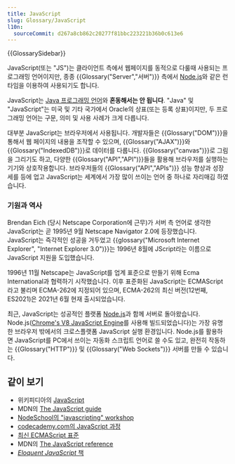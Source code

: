 ```yaml
---
title: JavaScript
slug: Glossary/JavaScript
l10n:
  sourceCommit: d267a8cb862c20277f81bbc223221b36b0c613e6
---
```


{{GlossarySidebar}}

JavaScript(또는 "JS")는 클라이언트 측에서 웹페이지를 동적으로 다룰때 사용되는 프로그래밍 언어이지만, 종종 {{Glossary("Server","서버")}} 측에서 [Node.js](http://nodejs.org/)와 같은 런타임을 이용하여 사용되기도 합니다.

JavaScript는 [Java 프로그래밍 언어](<https://en.wikipedia.org/wiki/Java_(programming_language)>)와 **혼동해서는 안 됩니다**. "Java" 및 "JavaScript"는 미국 및 기타 국가에서 Oracle의 상표(또는 등록 상표)이지만, 두 프로그래밍 언어는 구문, 의미 및 사용 사례가 크게 다릅니다.

대부분 JavaScript는 브라우저에서 사용됩니다. 개발자들은 {{Glossary("DOM")}}을 통해서 웹 페이지의 내용을 조작할 수 있으며, {{Glossary("AJAX")}}와 {{Glossary("IndexedDB")}}로 데이터를 다룹니다. {{Glossary("canvas")}}로 그림을 그리기도 하고, 다양한 {{Glossary("API","API")}}들을 활용해 브라우저를 실행하는 기기와 상호작용합니다. 브라우저들의 {{Glossary("API","APIs")}} 성능 향상과 성장세를 등에 업고 JavaScript는 세계에서 가장 많이 쓰이는 언어 중 하나로 자리매김 하였습니다.

### 기원과 역사

Brendan Eich (당시 Netscape Corporation에 근무)가 서버 측 언어로 생각한 JavaScript는 곧 1995년 9월 Netscape Navigator 2.0에 등장했습니다. JavaScript는 즉각적인 성공을 거두었고 {{glossary("Microsoft Internet Explorer", "Internet Explorer 3.0")}}는 1996년 8월에 JScript라는 이름으로 JavaScript 지원을 도입했습니다.

1996년 11월 Netscape는 JavaScript를 업계 표준으로 만들기 위해 Ecma International과 협력하기 시작했습니다. 이후 표준화된 JavaScript는 ECMAScript라고 불리며 ECMA-262에 지정되어 있으며, ECMA-262의 최신 버전(12번째, ES2021)은 2021년 6월 현재 출시되었습니다.

최근, JavaScript는 성공적인 플랫폼 [Node.js](http://nodejs.org/)과 함께 서버로 돌아왔습니다. Node.js([Chrome's V8 JavaScript Engine](<https://en.wikipedia.org/wiki/V8_(JavaScript_engine)>)를 사용해 빌드되었습니다)는 가장 유명한 브라우저 밖에서의 크로스플랫폼 JavaScript 실행 환경입니다. Node.js를 활용하면 JavaScript를 PC에서 쓰이는 자동화 스크립트 언어로 쓸 수도 있고, 완전히 작동하는 {{Glossary("HTTP")}} 및 {{Glossary("Web Sockets")}} 서버를 만들 수 있습니다.

## 같이 보기

- 위키피디아의 [JavaScript](http://en.wikipedia.org/wiki/JavaScript)
- MDN의 [The JavaScript guide](/ko/docs/Web/JavaScript/Guide)
- [NodeSchool의 "javascripting" workshop](http://nodeschool.io/#workshoppers)
- [codecademy.com의 JavaScript 과정](http://www.codecademy.com/tracks/javascript)
- [최신 ECMAScript 표준](http://www.ecma-international.org/publications/standards/Ecma-262.htm)
- MDN의 [The JavaScript reference](/ko/docs/Web/JavaScript/Reference)
- [_Eloquent JavaScript_ 책](http://eloquentjavascript.net/)
